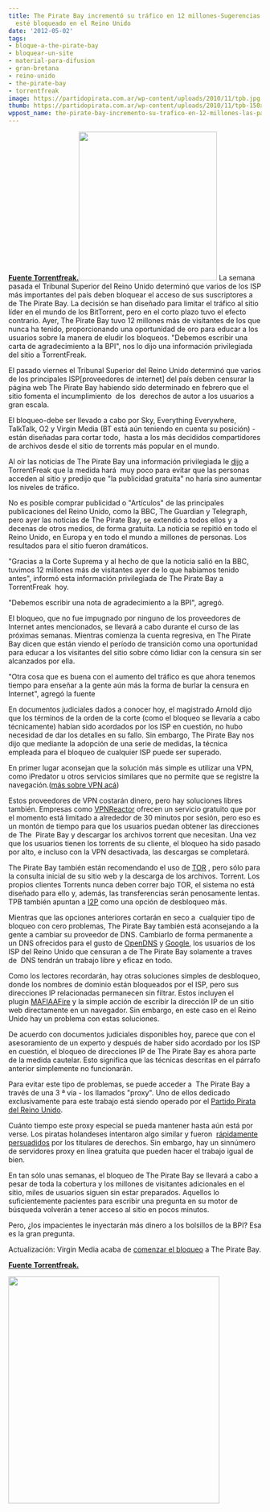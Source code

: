 ```yaml
---
title: The Pirate Bay incrementó su tráfico en 12 millones-Sugerencias para cuando
  esté bloqueado en el Reino Unido
date: '2012-05-02'
tags:
- bloque-a-the-pirate-bay
- bloquear-un-site
- material-para-difusion
- gran-bretana
- reino-unido
- the-pirate-bay
- torrentfreak
image: https://partidopirata.com.ar/wp-content/uploads/2010/11/tpb.jpg
thumb: https://partidopirata.com.ar/wp-content/uploads/2010/11/tpb-150x150.jpg
wppost_name: the-pirate-bay-incremento-su-trafico-en-12-millones-las-participaciones-de-los-paises-donde-fue-bloqueado
---
```


<strong><a href="https://torrentfreak.com/pirate-bay-enjoys-12-million-traffic-boost-shares-unblocking-tips-120502/" target="_blank">Fuente Torrentfreak.</a></strong><a href="https://partidopirata.com.ar/wp-content/uploads/2010/11/tpb.jpg"><img class="alignright size-full wp-image-243" title="The Pirate Bay" src="https://partidopirata.com.ar/wp-content/uploads/2010/11/tpb.jpg" alt="" width="275" height="295" /></a>
La semana pasada el Tribunal Superior del Reino Unido determinó que varios de los ISP más importantes del país deben bloquear el acceso de sus suscriptores a de The Pirate Bay. La decisión se han diseñado para limitar el tráfico al sitio líder en el mundo de los BitTorrent, pero en el corto plazo tuvo el efecto contrario. Ayer, The Pirate Bay tuvo 12 millones más de visitantes de los que nunca ha tenido, proporcionando una oportunidad de oro para educar a los usuarios sobre la manera de eludir los bloqueos. "Debemos escribir una carta de agradecimiento a la BPI", nos lo dijo una información privilegiada del sitio a TorrentFreak.

El pasado viernes el Tribunal Superior del Reino Unido determinó que varios de los principales ISP[proveedores de internet] del país deben censurar la página web The Pirate Bay habiendo sido determinado en febrero que el sitio fomenta el incumplimiento  de los  derechos de autor a los usuarios a gran escala.

El bloqueo-debe ser llevado a cabo por Sky, Everything Everywhere, TalkTalk, O2 y Virgin Media (BT está aún teniendo en cuenta su posición) - están diseñadas para cortar todo,  hasta a los más decididos compartidores de archivos desde el sitio de torrents más popular en el mundo.

Al oír las noticias de The Pirate Bay una información privilegiada le <a href="http://torrentfreak.com/uk-isps-must-censor-the-pirates-bay-high-court-rules-120430/">dijo</a> a TorrentFreak que la medida hará  muy poco para evitar que las personas acceden al sitio y predijo que "la publicidad gratuita" no haría sino aumentar los niveles de tráfico.

No es posible comprar publicidad o "Artículos" de las principales publicaciones del Reino Unido, como la BBC, The Guardian y Telegraph, pero ayer las noticias de The Pirate Bay, se extendió a todos ellos y a decenas de otros medios, de forma gratuita. La noticia se repitió en todo el Reino Unido, en Europa y en todo el mundo a millones de personas. Los resultados para el sitio fueron dramáticos.

"Gracias a la Corte Suprema y al hecho de que la noticia salió en la BBC, tuvimos 12 millones más de visitantes ayer de lo que habíamos tenido antes", informó esta información privilegiada de The Pirate Bay a TorrentFreak  hoy.

"Debemos escribir una nota de agradecimiento a la BPI", agregó.

El bloqueo, que no fue impugnado por ninguno de los proveedores de Internet antes mencionados, se llevará a cabo durante el curso de las próximas semanas. Mientras comienza la cuenta regresiva, en The Pirate Bay dicen que están viendo el período de transición como una oportunidad para educar a los visitantes del sitio sobre cómo lidiar con la censura sin ser alcanzados por ella.

"Otra cosa que es buena con el aumento del tráfico es que ahora tenemos tiempo para enseñar a la gente aún más la forma de burlar la censura en Internet", agregó la fuente

En documentos judiciales dados a conocer hoy, el magistrado Arnold dijo que los términos de la orden de la corte (como el bloqueo se llevaría a cabo técnicamente) habían sido acordados por los ISP en cuestión, no hubo necesidad de dar los detalles en su fallo. Sin embargo, The Pirate Bay nos dijo que mediante la adopción de una serie de medidas, la técnica empleada para el bloqueo de cualquier ISP puede ser superado.

En primer lugar aconsejan que la solución más simple es utilizar una VPN, como iPredator u otros servicios similares que no permite que se registre la navegación.(<a href="https://partidopirata.com.ar/4310/jovenes-que-comparten-archivos-le-responden-a-las-duras-leyes-mediante-la-compra-de-una-vpn-navegar-anonimo">más sobre VPN acá</a>)

Estos proveedores de VPN costarán dinero, pero hay soluciones libres también. Empresas como <a href="https://www.vpnreactor.com/default.aspx">VPNReactor</a> ofrecen un servicio gratuito que por el momento está limitado a alrededor de 30 minutos por sesión, pero eso es un montón de tiempo para que los usuarios puedan obtener las direcciones de The  Pirate Bay y descargar los archivos torrent que necesitan. Una vez que los usuarios tienen los torrents de su cliente, el bloqueo ha sido pasado por alto, e incluso con la VPN desactivada, las descargas se completará.

The Pirate Bay también están recomendando el uso de <a href="https://www.torproject.org/">TOR</a> , pero sólo para la consulta inicial de su sitio web y la descarga de los archivos. Torrent. Los propios clientes Torrents nunca deben correr bajo TOR, el sistema no está diseñado para ello y, además, las transferencias serán penosamente lentas. TPB también apuntan a <a href="http://www.i2p2.de/">I2P</a> como una opción de desbloqueo más.

Mientras que las opciones anteriores cortarán en seco a  cualquier tipo de bloqueo con cero problemas, The Pirate Bay también está aconsejando a la gente a cambiar su proveedor de DNS. Cambiarlo de forma permanente a un DNS ofrecidos para el gusto de <a href="http://use.opendns.com/">OpenDNS</a> y <a href="https://developers.google.com/speed/public-dns/docs/using#setup">Google</a>, los usuarios de los ISP del Reino Unido que censuran a de The Pirate Bay solamente a traves de  DNS tendrán un trabajo libre y eficaz en todo.

Como los lectores recordarán, hay otras soluciones simples de desbloqueo, donde los nombres de dominio están bloqueados por el ISP, pero sus direcciones IP relacionadas permanecen sin filtrar. Estos incluyen el plugin <a href="http://www.mafiaafire.com/download.php">MAFIAAFire</a> y la simple acción de escribir la dirección IP de un sitio web directamente en un navegador. Sin embargo, en este caso en el Reino Unido hay un problema con estas soluciones.

De acuerdo con documentos judiciales disponibles hoy, parece que con el asesoramiento de un experto y después de haber sido acordado por los ISP en cuestión, el bloqueo de direcciones IP de The Pirate Bay es ahora parte de la medida cautelar. Esto significa que las técnicas descritas en el párrafo anterior simplemente no funcionarán.

Para evitar este tipo de problemas, se puede acceder a  The Pirate Bay a través de una 3 ª vía - los llamados "proxy". Uno de ellos dedicado exclusivamente para este trabajo está siendo operado por el <a href="https://tpb.pirateparty.org.uk/">Partido Pirata del Reino Unido</a>.

Cuánto tiempo este proxy especial se pueda mantener hasta aún está por verse. Los piratas holandeses intentaron algo similar y fueron  <a href="http://torrentfreak.com/anti-piracy-group-asks-court-to-gag-the-pirate-party-120425/">rápidamente persuadidos</a> por los titulares de derechos. Sin embargo, hay un sinnúmero de servidores proxy en línea gratuita que pueden hacer el trabajo igual de bien.

En tan sólo unas semanas, el bloqueo de The Pirate Bay se llevará a cabo a pesar de toda la cobertura y los millones de visitantes adicionales en el sitio, miles de usuarios siguen sin estar preparados. Aquellos lo suficientemente pacientes para escribir una pregunta en su motor de búsqueda volverán a tener acceso al sitio en pocos minutos.

Pero, ¿los impacientes le inyectarán más dinero a los bolsillos de la BPI? Esa es la gran pregunta.

Actualización: Virgin Media acaba de <a href="http://torrentfreak.com/virgin-media-starts-blocking-the-pirate-bay-120502/">comenzar el bloqueo</a> a The Pirate Bay.

<strong><a href="https://torrentfreak.com/pirate-bay-enjoys-12-million-traffic-boost-shares-unblocking-tips-120502/" target="_blank">Fuente Torrentfreak.</a></strong>

<a href="https://partidopirata.com.ar/wp-content/uploads/2012/05/virgin-media-tpb-block.jpg"><img class="size-full wp-image-4313" title="virgin-media-tpb-block" src="https://partidopirata.com.ar/wp-content/uploads/2012/05/virgin-media-tpb-block.jpg" alt="" width="420" height="451" /></a>

